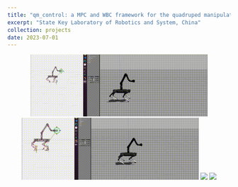 ```yaml
---
title: "qm_control: a MPC and WBC framework for the quadruped manipulator"
excerpt: "State Key Laboratory of Robotics and System, China"
collection: projects
date: 2023-07-01
---
```


<p align = "center">
<img src="../images/projects/qm_control/position_cmd.gif"  width = "400"/>
<img src="../images/projects/qm_control/chicken_hand.gif"  width = "400"/>
<img src="../images/projects/qm_control/202306191701 00_00_33-00_00_48.gif" width = "400" />
<img src="../images/projects/qm_control/202306291554 00_01_03-00_01_19~2.gif" width = "400"  />
</p>